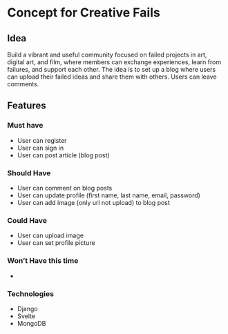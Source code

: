 # Concept for Creative Fails 

## Idea
Build a vibrant and useful community focused on failed projects in art, digital art, and film, where members can exchange experiences, learn from failures, and support each other.
The idea is to set up a blog where users can upload their failed ideas and share them with others.
Users can leave comments.

## Features

### Must have
* User can register
* User can sign in
* User can post article (blog post)

### Should Have
* User can comment on blog posts
* User can update profile (first name, last name, email, password)
* User can add image (only url not upload) to blog post

### Could Have
* User can upload image
* User can set profile picture

### Won’t Have this time
* 

### Technologies
* Django
* Svelte
* MongoDB